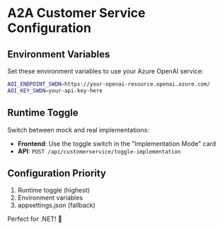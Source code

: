 # A2A Customer Service Configuration

## Environment Variables

Set these environment variables to use your Azure OpenAI service:

```bash
AOI_ENDPOINT_SWDN=https://your-openai-resource.openai.azure.com/
AOI_KEY_SWDN=your-api-key-here
```

## Runtime Toggle

Switch between mock and real implementations:
- **Frontend**: Use the toggle switch in the "Implementation Mode" card
- **API**: `POST /api/customerservice/toggle-implementation`

## Configuration Priority

1. Runtime toggle (highest)
2. Environment variables  
3. appsettings.json (fallback)

Perfect for .NET! 🚀
